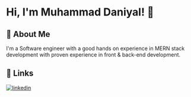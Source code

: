 
# Hi, I'm Muhammad Daniyal! 👋


## 🚀 About Me
I'm a Software engineer with a good hands on experience in MERN stack development with proven experience in front & back-end development.


## 🔗 Links
[![linkedin](https://img.shields.io/badge/linkedin-0A66C2?style=for-the-badge&logo=linkedin&logoColor=white)](https://www.linkedin.com/in/daniyal-wasi/)

